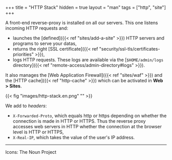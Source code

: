 +++
title = "HTTP Stack"
hidden = true
layout = "man"
tags = ["http", "site"]
+++

A front-end reverse-proxy is installed on all our servers. This one listens incoming HTTP requests and:

- launches the [defined]({{< ref "sites/add-a-site" >}}) HTTP servers and programs to serve your datas,
- returns the right [SSL certificate]({{< ref "security/ssl-tls/certificates-priorities" >}}),
- logs HTTP requests. These logs are available via the [`$HOME/admin/logs` directory]({{< ref "remote-access/admin-directory#logs" >}}).

It also manages the [Web Application Firewall]({{< ref "sites/waf" >}}) and the [HTTP cache]({{< ref "http-cache" >}}) which can be activated in **Web > Sites**.

{{< fig "images/http-stack.en.png" "" >}}

 We add to *headers*:
 
- `X-Forwarded-Proto`, which equals http or https depending on whether the connection is made in HTTP or HTTPS. Thus the reverse proxy accesses web servers in HTTP whether the connection at the browser level is HTTP or HTTPS,
- `X-Real-IP`,  which takes the value of the user's IP address.

---
Icons: The Noun Project
